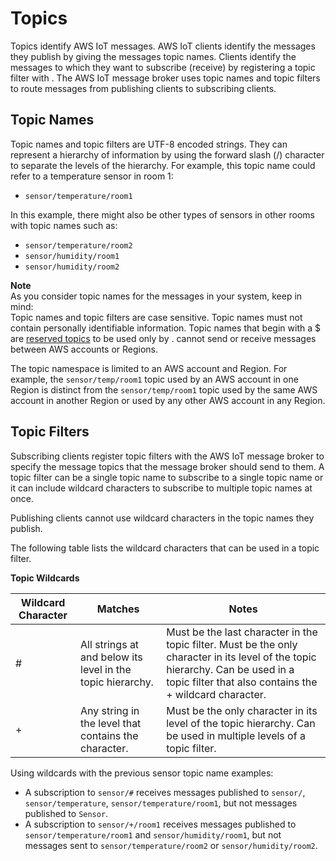 # Topics<a name="topics"></a>

Topics identify AWS IoT messages\. AWS IoT clients identify the messages they publish by giving the messages topic names\. Clients identify the messages to which they want to subscribe \(receive\) by registering a topic filter with \. The AWS IoT message broker uses topic names and topic filters to route messages from publishing clients to subscribing clients\. 

## Topic Names<a name="topicnames"></a>

Topic names and topic filters are UTF\-8 encoded strings\. They can represent a hierarchy of information by using the forward slash \(/\) character to separate the levels of the hierarchy\. For example, this topic name could refer to a temperature sensor in room 1:
+ `sensor/temperature/room1`

In this example, there might also be other types of sensors in other rooms with topic names such as:
+ `sensor/temperature/room2`
+ `sensor/humidity/room1`
+ `sensor/humidity/room2`

**Note**  
As you consider topic names for the messages in your system, keep in mind:  
Topic names and topic filters are case sensitive\.
Topic names must not contain personally identifiable information\.
Topic names that begin with a $ are [reserved topics](https://docs.aws.amazon.com/iot/latest/developerguide/reserved-topics.html) to be used only by \.
 cannot send or receive messages between AWS accounts or Regions\.

The topic namespace is limited to an AWS account and Region\. For example, the `sensor/temp/room1` topic used by an AWS account in one Region is distinct from the `sensor/temp/room1` topic used by the same AWS account in another Region or used by any other AWS account in any Region\.

## Topic Filters<a name="topicfilters"></a>

Subscribing clients register topic filters with the AWS IoT message broker to specify the message topics that the message broker should send to them\. A topic filter can be a single topic name to subscribe to a single topic name or it can include wildcard characters to subscribe to multiple topic names at once\.

Publishing clients cannot use wildcard characters in the topic names they publish\. 

The following table lists the wildcard characters that can be used in a topic filter\. 


**Topic Wildcards**  

| Wildcard Character | Matches | Notes | 
| --- | --- | --- | 
| \# | All strings at and below its level in the topic hierarchy\. |  Must be the last character in the topic filter\.  Must be the only character in its level of the topic hierarchy\. Can be used in a topic filter that also contains the \+ wildcard character\.  | 
| \+ | Any string in the level that contains the character\. |  Must be the only character in its level of the topic hierarchy\. Can be used in multiple levels of a topic filter\.  | 

Using wildcards with the previous sensor topic name examples:
+ A subscription to `sensor/#` receives messages published to `sensor/`, `sensor/temperature`, `sensor/temperature/room1`, but not messages published to `Sensor`\. 
+ A subscription to `sensor/+/room1` receives messages published to `sensor/temperature/room1` and `sensor/humidity/room1`, but not messages sent to `sensor/temperature/room2` or `sensor/humidity/room2`\.